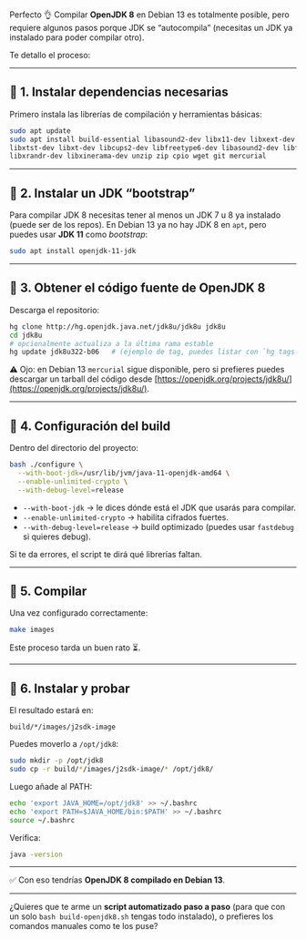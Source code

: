 Perfecto 👌 Compilar **OpenJDK 8** en Debian 13 es totalmente posible, pero requiere algunos pasos porque JDK se “autocompila” (necesitas un JDK ya instalado para poder compilar otro).

Te detallo el proceso:

---

## 🔧 1. Instalar dependencias necesarias

Primero instala las librerías de compilación y herramientas básicas:

```bash
sudo apt update
sudo apt install build-essential libasound2-dev libx11-dev libxext-dev libxrender-dev \
libxtst-dev libxt-dev libcups2-dev libfreetype6-dev libasound2-dev libffi-dev \
libxrandr-dev libxinerama-dev unzip zip cpio wget git mercurial
```

---

## 🔧 2. Instalar un JDK “bootstrap”

Para compilar JDK 8 necesitas tener al menos un JDK 7 u 8 ya instalado (puede ser de los repos).
En Debian 13 ya no hay JDK 8 en `apt`, pero puedes usar **JDK 11** como *bootstrap*:

```bash
sudo apt install openjdk-11-jdk
```

---

## 🔧 3. Obtener el código fuente de OpenJDK 8

Descarga el repositorio:

```bash
hg clone http://hg.openjdk.java.net/jdk8u/jdk8u jdk8u
cd jdk8u
# opcionalmente actualiza a la última rama estable
hg update jdk8u322-b06   # (ejemplo de tag, puedes listar con `hg tags`)
```

⚠️ Ojo: en Debian 13 `mercurial` sigue disponible, pero si prefieres puedes descargar un tarball del código desde [https://openjdk.org/projects/jdk8u/](https://openjdk.org/projects/jdk8u/).

---

## 🔧 4. Configuración del build

Dentro del directorio del proyecto:

```bash
bash ./configure \
  --with-boot-jdk=/usr/lib/jvm/java-11-openjdk-amd64 \
  --enable-unlimited-crypto \
  --with-debug-level=release
```

* `--with-boot-jdk` → le dices dónde está el JDK que usarás para compilar.
* `--enable-unlimited-crypto` → habilita cifrados fuertes.
* `--with-debug-level=release` → build optimizado (puedes usar `fastdebug` si quieres debug).

Si te da errores, el script te dirá qué librerías faltan.

---

## 🔧 5. Compilar

Una vez configurado correctamente:

```bash
make images
```

Este proceso tarda un buen rato ⏳.

---

## 🔧 6. Instalar y probar

El resultado estará en:

```
build/*/images/j2sdk-image
```

Puedes moverlo a `/opt/jdk8`:

```bash
sudo mkdir -p /opt/jdk8
sudo cp -r build/*/images/j2sdk-image/* /opt/jdk8/
```

Luego añade al PATH:

```bash
echo 'export JAVA_HOME=/opt/jdk8' >> ~/.bashrc
echo 'export PATH=$JAVA_HOME/bin:$PATH' >> ~/.bashrc
source ~/.bashrc
```

Verifica:

```bash
java -version
```

---

✅ Con eso tendrías **OpenJDK 8 compilado en Debian 13**.

---

¿Quieres que te arme un **script automatizado paso a paso** (para que con un solo `bash build-openjdk8.sh` tengas todo instalado), o prefieres los comandos manuales como te los puse?
